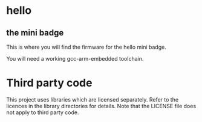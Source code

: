 # hello
## the mini badge

This is where you will find the firmware for the hello mini badge.

You will need a working gcc-arm-embedded toolchain.

# Third party code

This project uses libraries which are licensed separately. Refer to the licences in the library directories for details.
Note that the LICENSE file does not apply to third party code.
